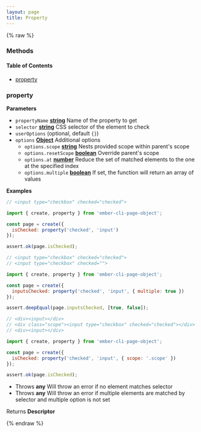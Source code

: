 ```yaml
---
layout: page
title: Property
---
```


{% raw %}
### Methods


<!-- Generated by documentation.js. Update this documentation by updating the source code. -->

#### Table of Contents

-   [property][1]

### property

**Parameters**

-   `propertyName` **[string][2]** Name of the property to get
-   `selector` **[string][2]** CSS selector of the element to check
-   `userOptions`   (optional, default `{}`)
-   `options` **[Object][3]** Additional options
    -   `options.scope` **[string][2]** Nests provided scope within parent's scope
    -   `options.resetScope` **[boolean][4]** Override parent's scope
    -   `options.at` **[number][5]** Reduce the set of matched elements to the one at the specified index
    -   `options.multiple` **[boolean][4]** If set, the function will return an array of values

**Examples**

```javascript
// <input type="checkbox" checked="checked">

import { create, property } from 'ember-cli-page-object';

const page = create({
  isChecked: property('checked', 'input')
});

assert.ok(page.isChecked);
```

```javascript
// <input type="checkbox" checked="checked">
// <input type="checkbox" checked="">

import { create, property } from 'ember-cli-page-object';

const page = create({
  inputsChecked: property('checked', 'input', { multiple: true })
});

assert.deepEqual(page.inputsChecked, [true, false]);
```

```javascript
// <div><input></div>
// <div class="scope"><input type="checkbox" checked="checked"></div>
// <div><input></div>

import { create, property } from 'ember-cli-page-object';

const page = create({
  isChecked: property('checked', 'input', { scope: '.scope' })
});

assert.ok(page.isChecked);
```

-   Throws **any** Will throw an error if no element matches selector
-   Throws **any** Will throw an error if multiple elements are matched by selector and multiple option is not set

Returns **Descriptor** 

[1]: #property

[2]: https://developer.mozilla.org/docs/Web/JavaScript/Reference/Global_Objects/String

[3]: https://developer.mozilla.org/docs/Web/JavaScript/Reference/Global_Objects/Object

[4]: https://developer.mozilla.org/docs/Web/JavaScript/Reference/Global_Objects/Boolean

[5]: https://developer.mozilla.org/docs/Web/JavaScript/Reference/Global_Objects/Number
{% endraw %}